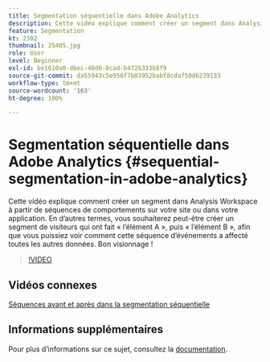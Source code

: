 ```yaml
---
title: Segmentation séquentielle dans Adobe Analytics
description: Cette vidéo explique comment créer un segment dans Analysis Workspace à partir de séquences de comportements sur votre site ou dans votre application. En d’autres termes, vous souhaiterez peut-être créer un segment de visiteurs qui ont fait l’élément A, puis l’élément B, afin que vous puissiez voir comment cette séquence d’événements a affecté toutes les autres données. Bon visionnage !
feature: Segmentation
kt: 2302
thumbnail: 25405.jpg
role: User
level: Beginner
exl-id: be1610a0-dbec-46d0-8cad-b4726333b8f9
source-git-commit: da55943c5e956f7b03952babf8cdaf50d6239133
workflow-type: tm+mt
source-wordcount: '163'
ht-degree: 100%

---
```


# Segmentation séquentielle dans Adobe Analytics {#sequential-segmentation-in-adobe-analytics}

Cette vidéo explique comment créer un segment dans Analysis Workspace à partir de séquences de comportements sur votre site ou dans votre application. En d’autres termes, vous souhaiterez peut-être créer un segment de visiteurs qui ont fait « l’élément A », puis « l’élément B », afin que vous puissiez voir comment cette séquence d’événements a affecté toutes les autres données. Bon visionnage !

>[!VIDEO](https://video.tv.adobe.com/v/25405/?quality=12)

## Vidéos connexes

[Séquences avant et après dans la segmentation séquentielle](before-after-sequences-in-sequential-segmentation.md)

## Informations supplémentaires

Pour plus d’informations sur ce sujet, consultez la [documentation](https://experienceleague.adobe.com/docs/analytics/components/segmentation/segmentation-workflow/seg-sequential-build.html?lang=fr).
